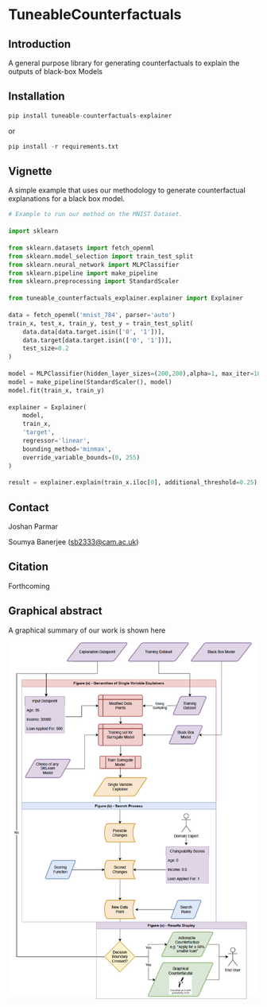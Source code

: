 # TuneableCounterfactuals

## Introduction

A general purpose library for generating counterfactuals to explain the outputs of black-box Models


## Installation

```python
pip install tuneable-counterfactuals-explainer
```

or

```python
pip install -r requirements.txt
```

## Vignette

A simple example that uses our methodology to generate counterfactual explanations for a black box model.

```python
# Example to run our method on the MNIST Dataset.

import sklearn

from sklearn.datasets import fetch_openml
from sklearn.model_selection import train_test_split
from sklearn.neural_network import MLPClassifier
from sklearn.pipeline import make_pipeline
from sklearn.preprocessing import StandardScaler

from tuneable_counterfactuals_explainer.explainer import Explainer

data = fetch_openml('mnist_784', parser='auto')
train_x, test_x, train_y, test_y = train_test_split(
    data.data[data.target.isin(['0', '1'])],
    data.target[data.target.isin(['0', '1'])], 
    test_size=0.2
)

model = MLPClassifier(hidden_layer_sizes=(200,200),alpha=1, max_iter=1000, solver='adam', verbose=10,  random_state=21,tol=0.000000001)
model = make_pipeline(StandardScaler(), model)
model.fit(train_x, train_y)

explainer = Explainer(
    model,
    train_x,
    'target',
    regressor='linear',
    bounding_method='minmax',
    override_variable_bounds=(0, 255)
)

result = explainer.explain(train_x.iloc[0], additional_threshold=0.25)
```

## Contact

Joshan Parmar

Soumya Banerjee (sb2333@cam.ac.uk)

## Citation

Forthcoming


## Graphical abstract

A graphical summary of our work is shown here


![summary](figures/graphical_abstract.png)

